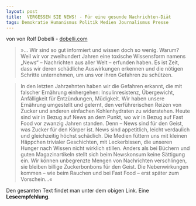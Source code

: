 ```yaml
---
layout: post
title:  VERGESSEN SIE NEWS! - Für eine gesunde Nachrichten-Diät
tags: Demokratie Humanismus Politik Medien Journalismus Presse
---
```

von von Rolf Dobelli - [dobelli.com](http://www.dobelli.com/de/essays/news-diat-full/) 

>»... Wir sind so gut informiert und wissen doch so wenig. Warum? Weil wir vor zweihundert Jahren eine toxische Wissensform namens „News“ – Nachrichten aus aller Welt – erfunden haben. Es ist Zeit, dass wir deren schädliche Auswirkungen erkennen und die nötigen Schritte unternehmen, um uns vor ihren Gefahren zu schützen.

>In den letzten Jahrzehnten haben wir die Gefahren erkannt, die mit falscher Ernährung einhergehen: Insulinresistenz, Übergewicht, Anfälligkeit für Entzündungen, Müdigkeit. Wir haben unsere Ernährung umgestellt und gelernt, den verführerischen Reizen von Zucker und anderen einfachen Kohlenhydraten zu widerstehen. Heute sind wir in Bezug auf News an dem Punkt, wo wir in Bezug auf Fast Food vor zwanzig Jahren standen. Denn – News sind für den Geist, was Zucker für den Körper ist. News sind appetitlich, leicht verdaulich und gleichzeitig höchst schädlich. Die Medien füttern uns mit kleinen Häppchen trivialer Geschichten, mit Leckerbissen, die unseren Hunger nach Wissen nicht wirklich stillen. Anders als bei Büchern und guten Magazinartikeln stellt sich beim Newskonsum keine Sättigung ein. Wir können unbegrenzte Mengen von Nachrichten verschlingen, sie bleiben billige Zuckerbonbons für den Geist. Die Nebenwirkungen kommen – wie beim Rauchen und bei Fast Food – erst später zum Vorschein...«

Den gesamten Text findet man unter dem obigen Link. Eine **Leseempfehlung**.

